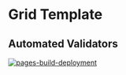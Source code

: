 # Grid Template

## Automated Validators

[![pages-build-deployment](https://github.com/garanzhaM/GRID/actions/workflows/pages/pages-build-deployment/badge.svg)](https://github.com/garanzhaM/GRID/actions/workflows/pages/pages-build-deployment)
